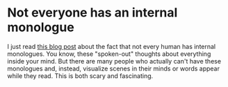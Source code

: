 # Not everyone has an internal monologue

I just read [this blog post](https://ryanandrewlangdon.wordpress.com/2020/01/28/today-i-learned-that-not-everyone-has-an-internal-monologue-and-it-has-ruined-my-day/) about the fact
that not every human has internal monologues. You know, these "spoken-out" thoughts about everything inside your mind. But there are many people who actually can't have these
monologues and, instead, visualize scenes in their minds or words appear while they read. This is both scary and fascinating.

